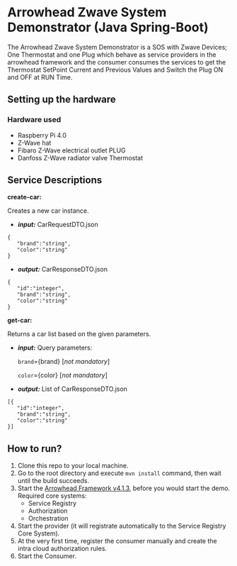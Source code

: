 # Arrowhead Zwave System Demonstrator (Java Spring-Boot)
The Arrowhead Zwave System Demonstrator is a SOS with Zwave Devices; One Thermostat and one Plug whích behave as service providers in the arrowhead framework and the consumer consumes the services to get the Thermostat SetPoint Current and Previous Values and Switch the Plug ON and OFF at RUN Time.

## Setting up the hardware

### Hardware used
- Raspberry Pi 4.0
- Z-Wave hat
- Fibaro Z-Wave electrical outlet  PLUG
-  Danfoss Z-Wave radiator valve Thermostat


## Service Descriptions
**create-car:**

Creates a new car instance.
* ***input:*** CarRequestDTO.json
```
{
   "brand":"string",
   "color":"string"
}
```
* ***output:*** CarResponseDTO.json
```
{
   "id":"integer",
   "brand":"string",
   "color":"string"
}
```

**get-car:**

Returns a car list based on the given parameters.
* ***input:*** Query parameters: 

  `brand`={brand} [*not mandatory*]
  
  `color`={color} [*not mandatory*]

* ***output:*** List of CarResponseDTO.json
```
[{
   "id":"integer",
   "brand":"string",
   "color":"string"
}]
```

## How to run?
1. Clone this repo to your local machine.
2. Go to the root directory and execute `mvn install` command, then wait until the build succeeds.
3. Start the [Arrowhead Framework v4.1.3](https://github.com/arrowhead-f/core-java-spring), before you would start the demo.
   Required core systems:
   * Service Registry
   * Authorization
   * Orchestration
4. Start the provider (it will registrate automatically to the Service Registry Core System).
5. At the very first time, register the consumer manually and create the intra cloud authorization rules.
6. Start the Consumer.
